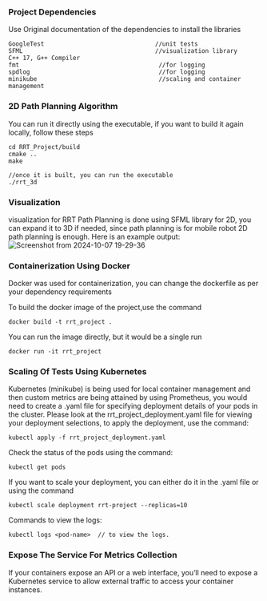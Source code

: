 ### Project Dependencies 
Use Original documentation of the dependencies to install the libraries
```
GoogleTest                               //unit tests
SFML                                     //visualization library
C++ 17, G++ Compiler
fmt                                       //for logging
spdlog                                    //for logging
minikube                                  //scaling and container management
```

### 2D Path Planning Algorithm
You can run it directly using the executable, if you want to build it again locally, follow these steps 
```
cd RRT_Project/build
cmake ..
make

//once it is built, you can run the executable
./rrt_3d
```
### Visualization
visualization for RRT Path Planning is done using SFML library for 2D, you can expand it to 3D if needed, since path planning is for mobile robot 2D path planning is enough. Here is an example output: 
![Screenshot from 2024-10-07 19-29-36](https://github.com/user-attachments/assets/9d7d8b5c-7713-42d1-8e59-5bd7c095022c)

### Containerization Using Docker
Docker was used for containerization, you can change the dockerfile as per your dependency requirements 

To build the docker image of the project,use the command 
```
docker build -t rrt_project .
```
You can run the image directly, but it would be a single run
```
docker run -it rrt_project
```
### Scaling Of Tests Using Kubernetes
Kubernetes (minikube) is being used for local container management and then custom metrics are being attained by using Prometheus, you would need to create a .yaml file for specifying deployment details of your pods in the cluster. 
Please look at the rrt_project_deployment.yaml file for viewing your deployment selections, to apply the deployment, use the command: 
```
kubectl apply -f rrt_project_deployment.yaml
```
Check the status of the pods using the command:
```
kubectl get pods
```

If you want to scale your deployment, you can either do it in the .yaml file or using the command
```
kubectl scale deployment rrt-project --replicas=10
```
Commands to view the logs: 
```
kubectl logs <pod-name>  // to view the logs.
```
### Expose The Service For Metrics Collection
If your containers expose an API or a web interface, you’ll need to expose a Kubernetes service to allow external traffic to access your container instances.


